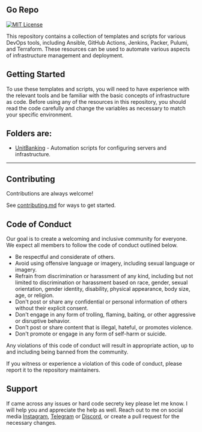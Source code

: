 ## Go Repo

[![MIT License](https://img.shields.io/badge/License-MIT-green.svg)](https://choosealicense.com/licenses/mit/)

This repository contains a collection of templates and scripts for various DevOps tools, including Ansible, GitHub Actions, Jenkins, Packer, Pulumi, and Terraform. These resources can be used to automate various aspects of infrastructure management and deployment.

## Getting Started

To use these templates and scripts, you will need to have experience with the relevant tools and be familiar with the basic concepts of infrastructure as code. Before using any of the resources in this repository, you should read the code carefully and change the variables as necessary to match your specific environment.

Folders are:
---
+ [UnitBanking](https://github.com/mthsfrts/DIY.io/tree/master/Go/UnitBanking) - Automation scripts for configuring servers and infrastructure.
---

## Contributing

Contributions are always welcome!

See [contributing.md](https://github.com/mthsfrts/DIY.io/blob/master/CONTRIBUTING.md) for ways to get started.

## Code of Conduct

Our goal is to create a welcoming and inclusive community for everyone. We expect all members to follow the code of conduct outlined below.

- Be respectful and considerate of others.
- Avoid using offensive language or imagery, including sexual language or imagery.
- Refrain from discrimination or harassment of any kind, including but not limited to discrimination or harassment based on race, gender, sexual orientation, gender identity, disability, physical appearance, body size, age, or religion.
- Don't post or share any confidential or personal information of others without their explicit consent.
- Don't engage in any form of trolling, flaming, baiting, or other aggressive or disruptive behavior.
- Don't post or share content that is illegal, hateful, or promotes violence.
- Don't promote or engage in any form of self-harm or suicide.

Any violations of this code of conduct will result in appropriate action, up to and including being banned from the community.

If you witness or experience a violation of this code of conduct, please report it to the repository maintainers.


## Support

If came across any issues or hard code secrety key please let me know. I will help you and appreciate the help as well. Reach out to me on social media [Instagram](https://www.instagram.com/mthsfrts/), [Telegram](https://t.me/Mthsfrts) or [Discord](https://discord.gg/Vw2Zk5ep5E), or create a pull request for the necessary changes.